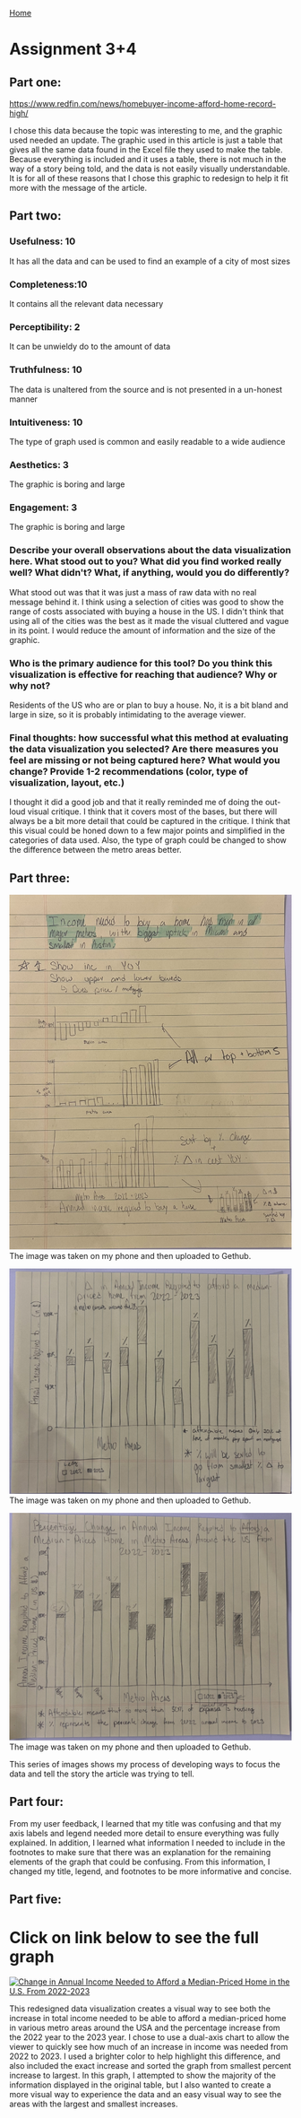 [Home]( https://pbm15.github.io/Mitchell-Portfolio/)

# Assignment 3+4

## Part one: 
https://www.redfin.com/news/homebuyer-income-afford-home-record-high/

I chose this data because the topic was interesting to me, and the graphic used needed an update. The graphic used in this article is just a table that gives all the same data found in the Excel file they used to make the table. Because everything is included and it uses a table, there is not much in the way of a story being told, and the data is not easily visually understandable. It is for all of these reasons that I chose this graphic to redesign to help it fit more with the message of the article.

## Part two: 
### Usefulness: 10
It has all the data and can be used to find an example of a city of most sizes

### Completeness:10
It contains all the relevant data necessary

### Perceptibility: 2
It can be unwieldy do to the amount of data
  
### Truthfulness: 10
The data is unaltered from the source and is not presented in a un-honest manner
  
### Intuitiveness: 10
The type of graph used is common and easily readable to a wide audience
  
### Aesthetics: 3
The graphic is boring and large 
  
### Engagement: 3
The graphic is boring and large 

### Describe your overall observations about the data visualization here.  What stood out to you?  What did you find worked really well?  What didn't?  What, if anything, would you do differently?  
What stood out was that it was just a mass of raw data with no real message behind it. I think using a selection of cities was good to show the range of costs associated with buying a house in the US. I didn't think that using all of the cities was the best as it made the visual cluttered and vague in its point. I would reduce the amount of information and the size of the graphic.

### Who is the primary audience for this tool?  Do you think this visualization is effective for reaching that audience?  Why or why not?
Residents of the US who are or plan to buy a house. No, it is a bit bland and large in size, so it is probably intimidating to the average viewer.

### Final thoughts: how successful what this method at evaluating the data visualization you selected? Are there measures you feel are missing or not being captured here?  What would you change?  Provide 1-2 recommendations (color, type of visualization, layout, etc.)
I thought it did a good job and that it really reminded me of doing the out-loud visual critique. I think that it covers most of the bases, but there will always be a bit more detail that could be captured in the critique. I think that this visual could be honed down to a few major points and simplified in the categories of data used. Also, the type of graph could be changed to show the difference between the metro areas better.


## Part three: 
![Sketches](IMG_0680.jpeg)
The image was taken on my phone and then uploaded to Gethub.

![Sketches](IMG_0681.jpeg)
The image was taken on my phone and then uploaded to Gethub.

![Sketches](IMG_0682.jpeg)
The image was taken on my phone and then uploaded to Gethub.

This series of images shows my process of developing ways to focus the data and tell the story the article was trying to tell.

## Part four: 
From my user feedback, I learned that my title was confusing and that my axis labels and legend needed more detail to ensure everything was fully explained. In addition, I learned what information I needed to include in the footnotes to make sure that there was an explanation for the remaining elements of the graph that could be confusing. From this information, I changed my title, legend, and footnotes to be more informative and concise.

## Part five: 
# Click on link below to see the full graph

<div class='tableauPlaceholder' id='viz1731314979908' style='position: relative'>
  <noscript>
    <a href='#'>
      <img alt='Change in Annual Income Needed to Afford a Median-Priced Home in the U.S. From 2022-2023 ' src='https:&#47;&#47;public.tableau.com&#47;static&#47;images&#47;As&#47;Assignment34_17313089721080&#47;Sheet1&#47;1_rss.png' style='border: none' />
    </a>
  </noscript>
  <object class='tableauViz'  style='display:none;'>
    <param name='host_url' value='https%3A%2F%2Fpublic.tableau.com%2F' /> 
    <param name='embed_code_version' value='3' /> 
    <param name='site_root' value='' />
    <param name='name' value='Assignment34_17313089721080&#47;Sheet1' />
    <param name='tabs' value='no' />
    <param name='toolbar' value='yes' />
    <param name='static_image' value='https:&#47;&#47;public.tableau.com&#47;static&#47;images&#47;As&#47;Assignment34_17313089721080&#47;Sheet1&#47;1.png' /> 
    <param name='animate_transition' value='yes' />
    <param name='display_static_image' value='yes' />
    <param name='display_spinner' value='yes' />
    <param name='display_overlay' value='yes' />
    <param name='display_count' value='yes' />
    <param name='language' value='en-US' />
    <param name='filter' value='publish=yes' />
  </object>
</div>                
<script type='text/javascript'>                    
  var divElement = document.getElementById('viz1731314979908');                    
  var vizElement = divElement.getElementsByTagName('object')[0];                    
  vizElement.style.width='100%';vizElement.style.height=(divElement.offsetWidth*0.75)+'px';                    
  var scriptElement = document.createElement('script');                    
  scriptElement.src = 'https://public.tableau.com/javascripts/api/viz_v1.js';                    
  vizElement.parentNode.insertBefore(scriptElement, vizElement);                
</script>

This redesigned data visualization creates a visual way to see both the increase in total income needed to be able to afford a median-priced home in various metro areas around the USA and the percentage increase from the 2022 year to the 2023 year. I chose to use a dual-axis chart to allow the viewer to quickly see how much of an increase in income was needed from 2022 to 2023. I used a brighter color to help highlight this difference, and also included the exact increase and sorted the graph from smallest percent increase to largest. In this graph, I attempted to show the majority of the information displayed in the original table, but I also wanted to create a more visual way to experience the data and an easy visual way to see the areas with the largest and smallest increases.
